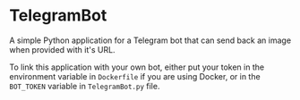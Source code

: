 # TelegramBot
A simple Python application for a Telegram bot that can send back an image when provided with it's URL.

To link this application with your own bot, either put your token in the environment variable in `Dockerfile` if you are using Docker, or in the `BOT_TOKEN` variable in `TelegramBot.py` file. 
